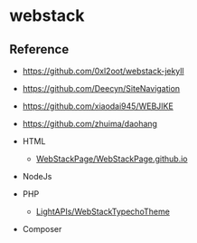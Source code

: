 # webstack

## Reference

- https://github.com/0xl2oot/webstack-jekyll
- https://github.com/Deecyn/SiteNavigation
- https://github.com/xiaodai945/WEBJIKE
- https://github.com/zhuima/daohang

- HTML
  - [WebStackPage/WebStackPage.github.io](https://github.com/WebStackPage/WebStackPage.github.io)
- NodeJs
- PHP
  - [LightAPIs/WebStackTypechoTheme](https://github.com/LightAPIs/WebStackTypechoTheme)
- Composer
